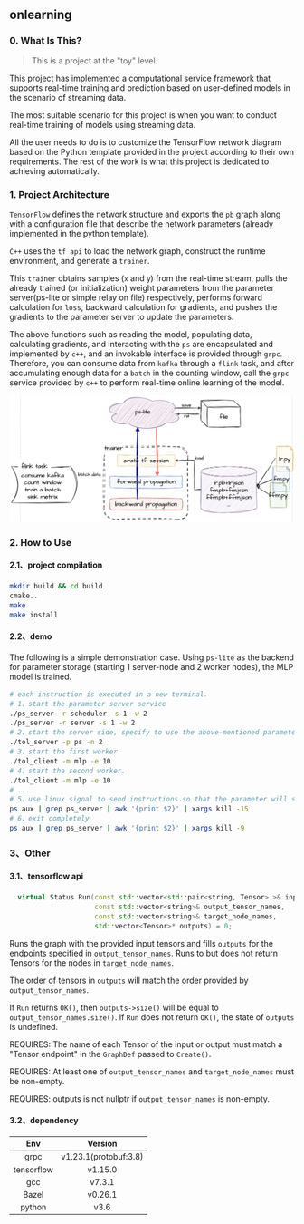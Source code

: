 ## onlearning

### 0. What Is This?

> This is a project at the "toy" level.

This project has implemented a computational service framework that supports real-time training and prediction based on user-defined models in the scenario of streaming data.

The most suitable scenario for this project is when you want to conduct real-time training of models using streaming data.

All the user needs to do is to customize the TensorFlow network diagram based on the Python template provided in the project according to their own requirements. The rest of the work is what this project is dedicated to achieving automatically.

### 1. Project Architecture

`TensorFlow` defines the network structure and exports the `pb` graph along with a configuration file that describe the network parameters (already implemented in the python template).

`C++` uses the `tf api` to load the network graph, construct the runtime environment, and generate a `trainer`.

This `trainer` obtains samples (`x` and `y`) from the real-time stream, pulls the already trained (or initialization) weight parameters from the parameter server(ps-lite or simple relay on file) respectively, performs forward calculation for `loss`, backward calculation for gradients, and pushes the gradients to the parameter server to update the parameters.

The above functions such as reading the model, populating data, calculating gradients, and interacting with the `ps` are encapsulated and implemented by `c++`, and an invokable interface is provided through `grpc`. Therefore, you can consume data from `kafka` through a `flink` task, and after accumulating enough data for a `batch` in the counting window, call the `grpc` service provided by `c++` to perform real-time online learning of the model.

![](https://github.com/Calemsy/online-learning/blob/master/utils/architecture.jpg)

### 2. How to Use

#### 2.1、project compilation

```bash
mkdir build && cd build
cmake..
make
make install
```

#### 2.2、demo

The following is a simple demonstration case. Using `ps-lite` as the backend for parameter storage (starting 1 server-node and 2 worker nodes), the MLP model is trained.

```bash
# each instruction is executed in a new terminal.
# 1、start the parameter server service
./ps_server -r scheduler -s 1 -w 2
./ps_server -r server -s 1 -w 2
# 2、start the server side, specify to use the above-mentioned parameter server to manage parameter synchronization, and set the number of workers to 2 (task parallelism).
./tol_server -p ps -n 2
# 3、start the first worker. 
./tol_client -m mlp -e 10
# 4、start the second worker.
./tol_client -m mlp -e 10
# ...
# 5、use linux signal to send instructions so that the parameter will saved into a file when the service is exited.
ps aux | grep ps_server | awk '{print $2}' | xargs kill -15
# 6、exit completely
ps aux | grep ps_server | awk '{print $2}' | xargs kill -9
```
### 3、Other
#### 3.1、tensorflow api
```c++
  virtual Status Run(const std::vector<std::pair<string, Tensor> >& inputs,
                     const std::vector<string>& output_tensor_names,
                     const std::vector<string>& target_node_names,
                     std::vector<Tensor>* outputs) = 0;
```

Runs the graph with the provided input tensors and fills `outputs` for the endpoints specified in `output_tensor_names`. Runs to but does not return Tensors for the nodes in `target_node_names`. 

The order of tensors in `outputs` will match the order provided by `output_tensor_names`.

If `Run` returns `OK()`, then `outputs->size()` will be equal to `output_tensor_names.size()`. If `Run` does not return `OK()`, the state of `outputs` is undefined.

REQUIRES: The name of each Tensor of the input or output must match a "Tensor endpoint" in the `GraphDef` passed to `Create()`.

REQUIRES: At least one of `output_tensor_names` and  `target_node_names` must be non-empty.

REQUIRES: outputs is not nullptr if `output_tensor_names` is non-empty.

#### 3.2、dependency

|    Env     |        Version        |
| :--------: | :-------------------: |
|    grpc    | v1.23.1(protobuf:3.8) |
| tensorflow |        v1.15.0        |
|    gcc     |        v7.3.1         |
|   Bazel    |        v0.26.1        |
|   python   |         v3.6          |
```



